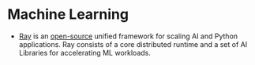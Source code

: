 # Machine Learning

- [Ray](https://www.ray.io) is an [open-source](https://github.com/ray-project/ray/) unified framework for scaling AI and Python applications. Ray consists of a core distributed runtime and a set of AI Libraries for accelerating ML workloads.